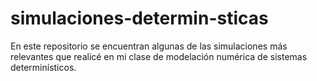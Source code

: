 # simulaciones-determin-sticas
En este repositorio se encuentran algunas de las simulaciones más relevantes que realicé en mi clase de modelación numérica de sistemas determinísticos.
